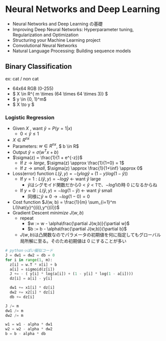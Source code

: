 # Neural Networks and Deep Learning

- Neural Networks and Deep Learning の基礎
- Improving Deep Neural Networks: Hyperparameter tuning, Regularization and Optimization
- Structuring your Machine Learning project
- Convolutional Neural Networks
- Natural Language Processing: Building sequence models

## Binary Classification

ex: cat / non cat

- 64x64 RGB (0-255)
- $ X \in R^{ m \times (64 \times 64 \times 3)} $
- $ y \in \{0, 1\}^m$
- $ X \to y $

### Logistic Regression

- Given $X$ , want $\hat{y} = P(y=1|x)$
  - $0 < \hat{y} \le 1$
- $X \in R^{nx}$
- Parameters: $w \in R^{nx}$, $ b \in R$
- Output $\hat{y} = \sigma(w^Tx + b)$
- $\sigma(z) = \frac{1}{1 + e^{-z}}$
  - If $z \to large$, $\sigma(z) \approx \frac{1}{1+0} = 1$
  - If $z \to small$, $\sigma(z) \approx \frac{1}{1+\inf} \approx 0$
- Loss(error) function $L(\hat{y},y) = -(ylog\hat{y}+(1-y)log(1-\hat{y}))$
  - If $y = 1: L(\hat{y}, y) = -log\hat{y}$ ← want $\hat{y}$ large
    - $\hat{y}$はシグモイド関数だから$0 < \hat{y} < 1$で、$-log1$の時 0 になるからね
  - If $y = 0: L(\hat{y}, y) = -log(1 - \hat{y})$ ← want $\hat{y}$ small
    - 同様に$\hat{y} \approx 0 \to -log(1-0) = 0$
- Cost function $J(w, b) = \frac{1}{m} \sum_{i=1}^m L(\hat{y}^{(i)},y^{(i)})$
- Gradient Descent $minimize ~ J(w,b)$
  - repeat
    - $w := w - \alpha\frac{\partial J(w,b)}{\partial w}$
    - $b := b - \alpha\frac{\partial J(w,b)}{\partial b}$
  - $J(w,b)$は凸関数なのでパラメータの初期値を何に指定してもグローバル局所解に至る。そのため初期値は 0 にすることが多い

```py
# pythonっぽい擬似コード
J = dw1 = dw2 = db = 0
for i in range(1, m):
  z[i] = w.T * x[i] + b
  a[i] = sigmoid(z[i])
  J += - ( y[i] * log(a[i]) + (1 - y[i] * log(1 - a[i])))
  dz[i] = a[i] - y[i]

  dw1 += x1[i] * dz[i]
  dw2 += x2[i] * dz[i]
  db += dz[i]

J /= m
dw1 /= m
dw2 /= m

w1 = w1 - alpha * dw1
w2 = w2 - alpha * dw2
b = b - alpha * db
```
